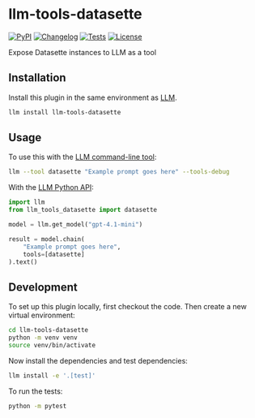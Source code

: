 # llm-tools-datasette

[![PyPI](https://img.shields.io/pypi/v/llm-tools-datasette.svg)](https://pypi.org/project/llm-tools-datasette/)
[![Changelog](https://img.shields.io/github/v/release/simonw/llm-tools-datasette?include_prereleases&label=changelog)](https://github.com/simonw/llm-tools-datasette/releases)
[![Tests](https://github.com/simonw/llm-tools-datasette/actions/workflows/test.yml/badge.svg)](https://github.com/simonw/llm-tools-datasette/actions/workflows/test.yml)
[![License](https://img.shields.io/badge/license-Apache%202.0-blue.svg)](https://github.com/simonw/llm-tools-datasette/blob/main/LICENSE)

Expose Datasette instances to LLM as a tool

## Installation

Install this plugin in the same environment as [LLM](https://llm.datasette.io/).
```bash
llm install llm-tools-datasette
```
## Usage

To use this with the [LLM command-line tool](https://llm.datasette.io/en/stable/usage.html):

```bash
llm --tool datasette "Example prompt goes here" --tools-debug
```

With the [LLM Python API](https://llm.datasette.io/en/stable/python-api.html):

```python
import llm
from llm_tools_datasette import datasette

model = llm.get_model("gpt-4.1-mini")

result = model.chain(
    "Example prompt goes here",
    tools=[datasette]
).text()
```

## Development

To set up this plugin locally, first checkout the code. Then create a new virtual environment:
```bash
cd llm-tools-datasette
python -m venv venv
source venv/bin/activate
```
Now install the dependencies and test dependencies:
```bash
llm install -e '.[test]'
```
To run the tests:
```bash
python -m pytest
```
